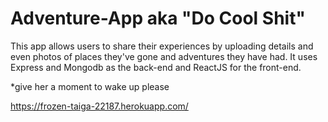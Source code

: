 # Adventure-App aka "Do Cool Shit"

This app allows users to share their experiences by uploading details and even photos of places they've gone and adventures they have had. It uses Express and Mongodb as the back-end and ReactJS for the front-end.

*give her a moment to wake up please

https://frozen-taiga-22187.herokuapp.com/
